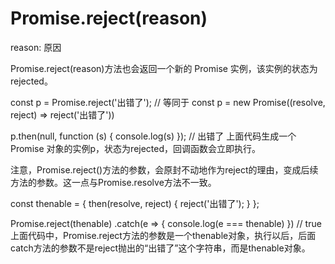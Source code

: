 
Promise.reject(reason)
=======

reason: 原因

Promise.reject(reason)方法也会返回一个新的 Promise 实例，该实例的状态为rejected。



const p = Promise.reject('出错了');
// 等同于
const p = new Promise((resolve, reject) => reject('出错了'))

p.then(null, function (s) {
  console.log(s)
});
// 出错了
上面代码生成一个 Promise 对象的实例p，状态为rejected，回调函数会立即执行。

注意，Promise.reject()方法的参数，会原封不动地作为reject的理由，变成后续方法的参数。这一点与Promise.resolve方法不一致。

const thenable = {
  then(resolve, reject) {
    reject('出错了');
  }
};

Promise.reject(thenable)
.catch(e => {
  console.log(e === thenable)
})
// true
上面代码中，Promise.reject方法的参数是一个thenable对象，执行以后，后面catch方法的参数不是reject抛出的“出错了”这个字符串，而是thenable对象。